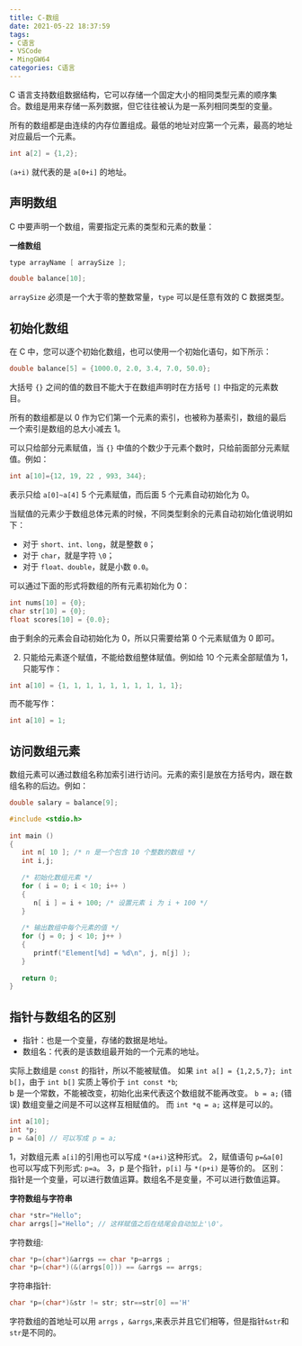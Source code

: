```yaml
---
title: C-数组
date: 2021-05-22 18:37:59
tags:
- C语言
- VSCode
- MingGW64
categories: C语言
---
```


C 语言支持数组数据结构，它可以存储一个固定大小的相同类型元素的顺序集合。数组是用来存储一系列数据，但它往往被认为是一系列相同类型的变量。

所有的数组都是由连续的内存位置组成。最低的地址对应第一个元素，最高的地址对应最后一个元素。

```c
int a[2] = {1,2};
```

`(a+i)` 就代表的是 `a[0+i]` 的地址。

## 声明数组

C 中要声明一个数组，需要指定元素的类型和元素的数量：

**一维数组**

```c
type arrayName [ arraySize ];

double balance[10];
```

`arraySize` 必须是一个大于零的整数常量，`type` 可以是任意有效的 C 数据类型。

## 初始化数组

在 C 中，您可以逐个初始化数组，也可以使用一个初始化语句，如下所示：

```c
double balance[5] = {1000.0, 2.0, 3.4, 7.0, 50.0};
```

大括号 `{}` 之间的值的数目不能大于在数组声明时在方括号 `[]` 中指定的元素数目。

所有的数组都是以 0 作为它们第一个元素的索引，也被称为基索引，数组的最后一个索引是数组的总大小减去 1。

可以只给部分元素赋值，当 `{}` 中值的个数少于元素个数时，只给前面部分元素赋值。例如：

```c
int a[10]={12, 19, 22 , 993, 344};
```

表示只给 `a[0]~a[4]` 5 个元素赋值，而后面 5 个元素自动初始化为 0。

当赋值的元素少于数组总体元素的时候，不同类型剩余的元素自动初始化值说明如下：

* 对于 `short、int、long`，就是整数 `0`；
* 对于 `char`，就是字符 `\0`；
* 对于 `float、double`，就是小数 `0.0`。

可以通过下面的形式将数组的所有元素初始化为 0：

```c
int nums[10] = {0};
char str[10] = {0};
float scores[10] = {0.0};
```

由于剩余的元素会自动初始化为 0，所以只需要给第 0 个元素赋值为 0 即可。

2) 只能给元素逐个赋值，不能给数组整体赋值。例如给 10 个元素全部赋值为 1，只能写作：

```c
int a[10] = {1, 1, 1, 1, 1, 1, 1, 1, 1, 1};
```

而不能写作：

```c
int a[10] = 1;
```

## 访问数组元素

数组元素可以通过数组名称加索引进行访问。元素的索引是放在方括号内，跟在数组名称的后边。例如：

```c
double salary = balance[9];
```

```c
#include <stdio.h>
 
int main ()
{
   int n[ 10 ]; /* n 是一个包含 10 个整数的数组 */
   int i,j;
 
   /* 初始化数组元素 */         
   for ( i = 0; i < 10; i++ )
   {
      n[ i ] = i + 100; /* 设置元素 i 为 i + 100 */
   }
   
   /* 输出数组中每个元素的值 */
   for (j = 0; j < 10; j++ )
   {
      printf("Element[%d] = %d\n", j, n[j] );
   }
 
   return 0;
}
```

## 指针与数组名的区别

* 指针：也是一个变量，存储的数据是地址。
* 数组名：代表的是该数组最开始的一个元素的地址。

实际上数组是 `const` 的指针，所以不能被赋值。 如果 `int a[] = {1,2,5,7}; int b[]`，由于 `int b[]` 实质上等价于 `int const *b`;    
b 是一个常数，不能被改变，初始化出来代表这个数组就不能再改变。 `b = a;` (错误) 数组变量之间是不可以这样互相赋值的。 而 `int *q = a;` 这样是可以的。

```c
int a[10];
int *p;
p = &a[0] // 可以写成 p = a;
```

1，对数组元素 `a[i]`的引用也可以写成 `*(a+i)`这种形式。
2，赋值语句  `p=&a[0]` 也可以写成下列形式: `p=a`。
3，p 是个指针，`p[i]` 与 `*(p+i)` 是等价的。
区别：指针是一个变量，可以进行数值运算。数组名不是变量，不可以进行数值运算。

**字符数组与字符串**

```c
char *str="Hello";
char arrgs[]="Hello"; // 这样赋值之后在结尾会自动加上'\0'。
```

字符数组:

```c
char *p=(char*)&arrgs == char *p=arrgs ;
char *p=(char*)(&(arrgs[0])) == &arrgs == arrgs;
```

字符串指针:

```c
char *p=(char*)&str != str; str==str[0] =='H'
```

字符数组的首地址可以用 `arrgs` ，`&arrgs`,来表示并且它们相等，但是指针`&str`和`str`是不同的。